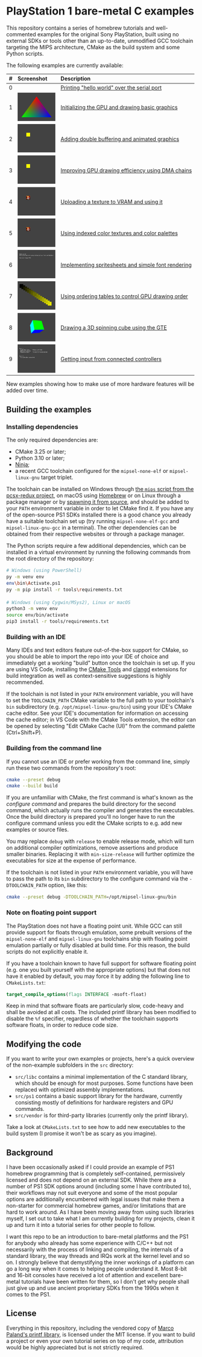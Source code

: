 
# PlayStation 1 bare-metal C examples

This repository contains a series of homebrew tutorials and well-commented
examples for the original Sony PlayStation, built using no external SDKs or
tools other than an up-to-date, unmodified GCC toolchain targeting the MIPS
architecture, CMake as the build system and some Python scripts.

The following examples are currently available:

| #   | Screenshot                                                                    | Description                                                                       |
| --: | :---------------------------------------------------------------------------- | :-------------------------------------------------------------------------------- |
|   0 |                                                                               | [Printing "hello world" over the serial port](src/00_helloWorld/main.c)           |
|   1 | <img alt="Example 1" src="src/01_basicGraphics/screenshot.png" width="100" /> | [Initializing the GPU and drawing basic graphics](src/01_basicGraphics/main.c)    |
|   2 | <img alt="Example 2" src="src/02_doubleBuffer/screenshot.png" width="100" />  | [Adding double buffering and animated graphics](src/02_doubleBuffer/main.c)       |
|   3 | <img alt="Example 3" src="src/03_dmaChain/screenshot.png" width="100" />      | [Improving GPU drawing efficiency using DMA chains](src/03_dmaChain/main.c)       |
|   4 | <img alt="Example 4" src="src/04_textures/screenshot.png" width="100" />      | [Uploading a texture to VRAM and using it](src/04_textures/main.c)                |
|   5 | <img alt="Example 5" src="src/05_palettes/screenshot.png" width="100" />      | [Using indexed color textures and color palettes](src/05_palettes/main.c)         |
|   6 | <img alt="Example 6" src="src/06_fonts/screenshot.png" width="100" />         | [Implementing spritesheets and simple font rendering](src/06_fonts/main.c)        |
|   7 | <img alt="Example 7" src="src/07_orderingTable/screenshot.png" width="100" /> | [Using ordering tables to control GPU drawing order](src/07_orderingTable/main.c) |
|   8 | <img alt="Example 8" src="src/08_spinningCube/screenshot.png" width="100" />  | [Drawing a 3D spinning cube using the GTE](src/08_spinningCube/main.c)            |
|   9 | <img alt="Example 9" src="src/09_controllers/screenshot.png" width="100" />   | [Getting input from connected controllers](src/09_controllers/main.c)             |

New examples showing how to make use of more hardware features will be added
over time.

## Building the examples

### Installing dependencies

The only required dependencies are:

- CMake 3.25 or later;
- Python 3.10 or later;
- [Ninja](https://ninja-build.org/);
- a recent GCC toolchain configured for the `mipsel-none-elf` or
  `mipsel-linux-gnu` target triplet.

The toolchain can be installed on Windows through
[the `mips` script from the pcsx-redux project](https://github.com/grumpycoders/pcsx-redux/tree/main/src/mips/psyqo/GETTING_STARTED.md#windows),
on macOS using
[Homebrew](https://github.com/grumpycoders/pcsx-redux/tree/main/src/mips/psyqo/GETTING_STARTED.md#macos)
or on Linux through a package manager or by
[spawning it from source](https://github.com/grumpycoders/pcsx-redux/blob/main/tools/linux-mips/spawn-compiler.sh),
and should be added to your `PATH` environment variable in order to let CMake
find it. If you have any of the open-source PS1 SDKs installed there is a good
chance you already have a suitable toolchain set up (try running
`mipsel-none-elf-gcc` and `mipsel-linux-gnu-gcc` in a terminal). The other
dependencies can be obtained from their respective websites or through a package
manager.

The Python scripts require a few additional dependencies, which can be installed
in a virtual environment by running the following commands from the root
directory of the repository:

```bash
# Windows (using PowerShell)
py -m venv env
env\bin\Activate.ps1
py -m pip install -r tools\requirements.txt

# Windows (using Cygwin/MSys2), Linux or macOS
python3 -m venv env
source env/bin/activate
pip3 install -r tools/requirements.txt
```

### Building with an IDE

Many IDEs and text editors feature out-of-the-box support for CMake, so you
should be able to import the repo into your IDE of choice and immediately get a
working "build" button once the toolchain is set up. If you are using VS Code,
installing the
[CMake Tools](https://marketplace.visualstudio.com/items?itemName=ms-vscode.cmake-tools)
and [clangd](https://clangd.llvm.org) extensions for build integration as well
as context-sensitive suggestions is highly recommended.

If the toolchain is not listed in your `PATH` environment variable, you will
have to set the `TOOLCHAIN_PATH` CMake variable to the full path to your
toolchain's `bin` subdirectory (e.g. `/opt/mipsel-linux-gnu/bin`) using your
IDE's CMake cache editor. See your IDE's documentation for information on
accessing the cache editor; in VS Code with the CMake Tools extension, the
editor can be opened by selecting "Edit CMake Cache (UI)" from the command
palette (Ctrl+Shift+P).

### Building from the command line

If you cannot use an IDE or prefer working from the command line, simply run
these two commands from the repository's root:

```bash
cmake --preset debug
cmake --build build
```

If you are unfamiliar with CMake, the first command is what's known as the
*configure command* and prepares the build directory for the second command,
which actually runs the compiler and generates the executables. Once the build
directory is prepared you'll no longer have to run the configure command unless
you edit the CMake scripts to e.g. add new examples or source files.

You may replace `debug` with `release` to enable release mode, which will turn
on additional compiler optimizations, remove assertions and produce smaller
binaries. Replacing it with `min-size-release` will further optimize the
executables for size at the expense of performance.

If the toolchain is not listed in your `PATH` environment variable, you will
have to pass the path to its `bin` subdirectory to the configure command via the
`-DTOOLCHAIN_PATH` option, like this:

```bash
cmake --preset debug -DTOOLCHAIN_PATH=/opt/mipsel-linux-gnu/bin
```

### Note on floating point support

The PlayStation does not have a floating point unit. While GCC can still provide
support for floats through emulation, some prebuilt versions of the
`mipsel-none-elf` and `mipsel-linux-gnu` toolchains ship with floating point
emulation partially or fully disabled at build time. For this reason, the build
scripts do not explicitly enable it.

If you have a toolchain known to have full support for software floating point
(e.g. one you built yourself with the appropriate options) but that does not
have it enabled by default, you may force it by adding the following line to
`CMakeLists.txt`:

```cmake
target_compile_options(flags INTERFACE -msoft-float)
```

Keep in mind that software floats are particularly slow, code-heavy and shall be
avoided at all costs. The included printf library has been modified to disable
the `%f` specifier, regardless of whether the toolchain supports software
floats, in order to reduce code size.

## Modifying the code

If you want to write your own examples or projects, here's a quick overview of
the non-example subfolders in the `src` directory:

- `src/libc` contains a minimal implementation of the C standard library, which
  should be enough for most purposes. Some functions have been replaced with
  optimized assembly implementations.
- `src/ps1` contains a basic support library for the hardware, currently
  consisting mostly of definitions for hardware registers and GPU commands.
- `src/vendor` is for third-party libraries (currently only the printf library).

Take a look at `CMakeLists.txt` to see how to add new executables to the build
system (I promise it won't be as scary as you imagine).

## Background

I have been occasionally asked if I could provide an example of PS1 homebrew
programming that is completely self-contained, permissively licensed and does
not depend on an external SDK. While there are a number of PS1 SDK options
around (including some I have contributed to), their workflows may not suit
everyone and some of the most popular options are additionally encumbered with
legal issues that make them a non-starter for commercial homebrew games, and/or
limitations that are hard to work around. As I have been moving away from using
such libraries myself, I set out to take what I am currently building for my
projects, clean it up and turn it into a tutorial series for other people to
follow.

I want this repo to be an introduction to bare-metal platforms and the PS1 for
anybody who already has some experience with C/C++ but not necessarily with the
process of linking and compiling, the internals of a standard library, the way
threads and IRQs work at the kernel level and so on. I strongly believe that
demystifying the inner workings of a platform can go a long way when it comes to
helping people understand it. Most 8-bit and 16-bit consoles have received a lot
of attention and excellent bare-metal tutorials have been written for them, so I
don't get why people shall just give up and use ancient proprietary SDKs from
the 1990s when it comes to the PS1.

## License

Everything in this repository, including the vendored copy of
[Marco Paland's printf library](https://github.com/mpaland/printf), is licensed
under the MIT license. If you want to build a project or even your own tutorial
series on top of my code, attribution would be highly appreciated but is not
strictly required.
